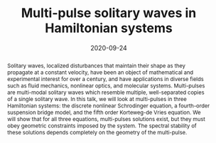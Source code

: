 ---
# Documentation: https://sourcethemes.com/academic/docs/managing-content/

title: "Multi-pulse solitary waves in Hamiltonian systems"
event: SMU virtual math colloquium
location: Dallas, TX
address: 
  street: 
  city: 
  region: 
  postcode:
  country:
summary:
abstract: 'Solitary waves, localized disturbances that maintain their shape as they propagate at a constant velocity, have been an object of mathematical and experimental interest for over a century, and have applications in diverse fields such as fluid mechanics, nonlinear optics, and molecular systems. Multi-pulses are multi-modal solitary waves which resemble multiple, well-separated copies of a single solitary wave. In this talk, we will look at multi-pulses in three Hamiltonian systems: the discrete nonlinear Schrodinger equation, a fourth-order suspension bridge model, and the fifth order Korteweg-de Vries equation. We will show that for all three equations, multi-pulses solutions exist, but they must obey geometric constraints imposed by the system. The spectral stability of these solutions depends completely on the geometry of the multi-pulse.'

# Talk start and end times.
#   End time can optionally be hidden by prefixing the line with `#`.
date: 2020-09-24
# date_end: 2020-09-24
all_day: true

# Schedule page publish date (NOT talk date).
publishDate: 2020-09-24

authors: []
tags: []

# Is this a featured talk? (true/false)
featured: false

# Featured image
# To use, add an image named `featured.jpg/png` to your page's folder. 
# Focal points: Smart, Center, TopLeft, Top, TopRight, Left, Right, BottomLeft, Bottom, BottomRight.
image:
  caption: ""
  focal_point: ""
  preview_only: false

# Custom links (optional).
#   Uncomment and edit lines below to show custom links.
# links:
# - name: Follow
#   url: https://twitter.com
#   icon_pack: fab
#   icon: twitter

# Optional filename of your slides within your talk's folder or a URL.
url_slides:

url_code:
url_pdf:
url_video:

# Markdown Slides (optional).
#   Associate this talk with Markdown slides.
#   Simply enter your slide deck's filename without extension.
#   E.g. `slides = "example-slides"` references `content/slides/example-slides.md`.
#   Otherwise, set `slides = ""`.
slides: ""

# Projects (optional).
#   Associate this post with one or more of your projects.
#   Simply enter your project's folder or file name without extension.
#   E.g. `projects = ["internal-project"]` references `content/project/deep-learning/index.md`.
#   Otherwise, set `projects = []`.
projects: []
---